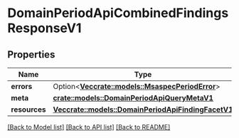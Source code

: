 # DomainPeriodApiCombinedFindingsResponseV1

## Properties

Name | Type | Description | Notes
------------ | ------------- | ------------- | -------------
**errors** | Option<[**Vec<crate::models::MsaspecPeriodError>**](msaspec.Error.md)> |  | [optional]
**meta** | [**crate::models::DomainPeriodApiQueryMetaV1**](domain.APIQueryMetaV1.md) |  | 
**resources** | [**Vec<crate::models::DomainPeriodApiFindingFacetV1>**](domain.APIFindingFacetV1.md) |  | 

[[Back to Model list]](../README.md#documentation-for-models) [[Back to API list]](../README.md#documentation-for-api-endpoints) [[Back to README]](../README.md)


